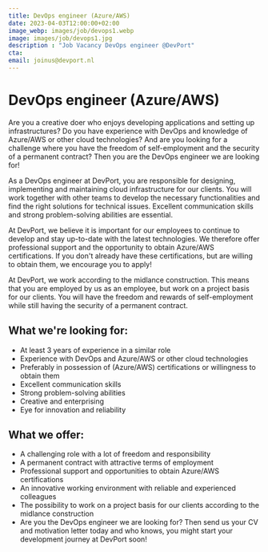 ```yaml
---
title: DevOps engineer (Azure/AWS)
date: 2023-04-03T12:00:00+02:00
image_webp: images/job/devops1.webp
image: images/job/devops1.jpg
description : "Job Vacancy DevOps engineer @DevPort"
cta: 
email: joinus@devport.nl
---
```


# DevOps engineer (Azure/AWS)

Are you a creative doer who enjoys developing applications and setting up infrastructures? Do you have experience with DevOps and knowledge of Azure/AWS or other cloud technologies? And are you looking for a challenge where you have the freedom of self-employment and the security of a permanent contract? Then you are the DevOps engineer we are looking for!

As a DevOps engineer at DevPort, you are responsible for designing, implementing and maintaining cloud infrastructure for our clients. You will work together with other teams to develop the necessary functionalities and find the right solutions for technical issues. Excellent communication skills and strong problem-solving abilities are essential.

At DevPort, we believe it is important for our employees to continue to develop and stay up-to-date with the latest technologies. We therefore offer professional support and the opportunity to obtain Azure/AWS certifications. If you don't already have these certifications, but are willing to obtain them, we encourage you to apply!

At DevPort, we work according to the midlance construction. This means that you are employed by us as an employee, but work on a project basis for our clients. You will have the freedom and rewards of self-employment while still having the security of a permanent contract.

## What we're looking for:

* At least 3 years of experience in a similar role
* Experience with DevOps and Azure/AWS or other cloud technologies
* Preferably in possession of (Azure/AWS) certifications or willingness to obtain them
* Excellent communication skills
* Strong problem-solving abilities
* Creative and enterprising
* Eye for innovation and reliability

## What we offer:

* A challenging role with a lot of freedom and responsibility
* A permanent contract with attractive terms of employment
* Professional support and opportunities to obtain Azure/AWS certifications
* An innovative working environment with reliable and experienced colleagues
* The possibility to work on a project basis for our clients according to the midlance construction
* Are you the DevOps engineer we are looking for? Then send us your CV and motivation letter today and who knows, you might start your development journey at DevPort soon!